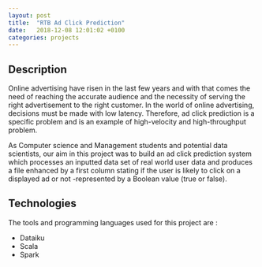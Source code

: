 ```yaml
---
layout: post
title:  "RTB Ad Click Prediction"
date:   2018-12-08 12:01:02 +0100
categories: projects
---
```


## Description 

Online advertising have risen in the last few years and with that comes the need of reaching the accurate audience and the necessity of serving the right advertisement to the right customer. 
In the world of online advertising, decisions must be made with low latency. Therefore, ad click prediction is a specific problem and is an example of high-velocity and high-throughput problem. 

As Computer science and Management students and potential data scientists, our aim in this project was to build an ad click prediction system which processes an inputted data set of real world user data and produces a file enhanced by a first column stating if the user is likely to click on a displayed ad or not -represented by a Boolean value (true or false).

## Technologies

The tools and programming languages used for this project are :
- Dataiku
- Scala
- Spark
